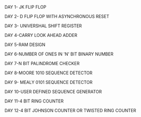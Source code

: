 DAY 1- JK FLIP FLOP

DAY 2- D FLIP FLOP WITH ASYNCHRONOUS RESET

DAY 3- UNIVERSHAL SHIFT REGISTER

DAY 4-CARRY LOOK AHEAD ADDER

DAY 5-RAM DESIGN

DAY 6-NUMBER OF ONES IN 'N' BIT BINARY NUMBER

DAY 7-N BIT PALINDROME CHECKER

DAY 8-MOORE 1010 SEQUENCE DETECTOR

DAY 9- MEALY 0101 SEQUENCE DETECTOR

DAY 10-USER DEFINED SEQUENCE GENERATOR 

DAY 11-4 BIT RING COUNTER

DAY 12-4 BIT JOHNSON COUNTER OR TWISTED RING COUNTER
